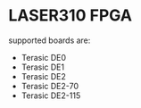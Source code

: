 # LASER310 FPGA

supported boards are:

- Terasic DE0
- Terasic DE1
- Terasic DE2
- Terasic DE2-70
- Terasic DE2-115
